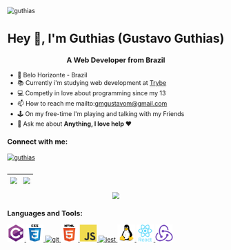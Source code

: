 <p align="left"> <img src="https://komarev.com/ghpvc/?username=guthias&label=Profile%20views&color=0e75b6&style=flat" alt="guthias" /> </p>
<h1 align="center">Hey 👋, I'm Guthias (Gustavo Guthias)</h1>
<h3 align="center">A Web Developer from Brazil</h3>

- 🏡  Belo Horizonte - Brazil
- 📚  Currently i'm studying web development at [Trybe](https://www.betrybe.com/)
- 💻  Competly in love about programming since my 13
- 📫  How to reach me mailto:gmgustavom@gmail.com
- 🕹️  On my free-time I'm playing and talking with my Friends
- 💬  Ask me about **Anything, I love help ❤️**

<h3 align="left">Connect with me:</h3>
<p align="left">
<a href="https://linkedin.com/in/guthias" target="blank"><img align="center" src="https://raw.githubusercontent.com/rahuldkjain/github-profile-readme-generator/master/src/images/icons/Social/linked-in-alt.svg" alt="guthias" height="30" width="40" /></a>
</p>

##

| <a href="(https://github.com/guthias"> <img align="center" src="https://github-readme-stats.vercel.app/api?username=guthias&count_private=true&theme=github_dark&show_icons=true" /></a>| <a href="https://github.com/guthias/"><img align="center" src="https://github-readme-stats.vercel.app/api/top-langs/?username=guthias&layout=compact&theme=github_dark&show_icons=true" /></a>|
| ------------- | ------------- |


<p align="center">
  <a href="(https://github.com/guthias"> <img align="center" src="http://github-readme-streak-stats.herokuapp.com?user=guthias&theme=github-dark&date_format=j%20M%5B%20Y%5D&border=FFFFFF" /></a>
</p>


<h3 align="left">Languages and Tools:</h3>
<p align="left"> <a href="https://www.w3schools.com/cs/" target="_blank" rel="noreferrer"> <img src="https://raw.githubusercontent.com/devicons/devicon/master/icons/csharp/csharp-original.svg" alt="csharp" width="40" height="40"/> </a> <a href="https://www.w3schools.com/css/" target="_blank" rel="noreferrer"> <img src="https://raw.githubusercontent.com/devicons/devicon/master/icons/css3/css3-original-wordmark.svg" alt="css3" width="40" height="40"/> </a> <a href="https://git-scm.com/" target="_blank" rel="noreferrer"> <img src="https://www.vectorlogo.zone/logos/git-scm/git-scm-icon.svg" alt="git" width="40" height="40"/> </a> <a href="https://www.w3.org/html/" target="_blank" rel="noreferrer"> <img src="https://raw.githubusercontent.com/devicons/devicon/master/icons/html5/html5-original-wordmark.svg" alt="html5" width="40" height="40"/> </a> <a href="https://developer.mozilla.org/en-US/docs/Web/JavaScript" target="_blank" rel="noreferrer"> <img src="https://raw.githubusercontent.com/devicons/devicon/master/icons/javascript/javascript-original.svg" alt="javascript" width="40" height="40"/> </a> <a href="https://jestjs.io" target="_blank" rel="noreferrer"> <img src="https://www.vectorlogo.zone/logos/jestjsio/jestjsio-icon.svg" alt="jest" width="40" height="40"/> </a> <a href="https://www.linux.org/" target="_blank" rel="noreferrer"> <img src="https://raw.githubusercontent.com/devicons/devicon/master/icons/linux/linux-original.svg" alt="linux" width="40" height="40"/> </a> <a href="https://reactjs.org/" target="_blank" rel="noreferrer"> <img src="https://raw.githubusercontent.com/devicons/devicon/master/icons/react/react-original-wordmark.svg" alt="react" width="40" height="40"/> </a> <a href="https://redux.js.org" target="_blank" rel="noreferrer"> <img src="https://raw.githubusercontent.com/devicons/devicon/master/icons/redux/redux-original.svg" alt="redux" width="40" height="40"/> </a> </p>
